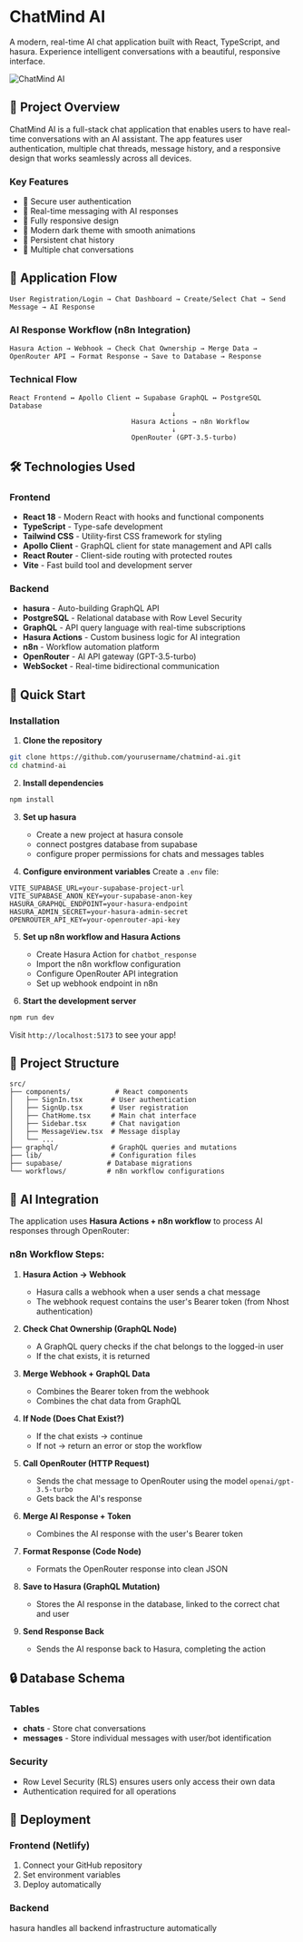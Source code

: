 # ChatMind AI

A modern, real-time AI chat application built with React, TypeScript, and hasura. Experience intelligent conversations with a beautiful, responsive interface.

![ChatMind AI](https://images.pexels.com/photos/8386440/pexels-photo-8386440.jpeg?auto=compress&cs=tinysrgb&w=1200&h=400&fit=crop)

## 📖 Project Overview

ChatMind AI is a full-stack chat application that enables users to have real-time conversations with an AI assistant. The app features user authentication, multiple chat threads, message history, and a responsive design that works seamlessly across all devices.

### Key Features
- 🔐 Secure user authentication
- 💬 Real-time messaging with AI responses
- 📱 Fully responsive design
- 🎨 Modern dark theme with smooth animations
- 💾 Persistent chat history
- 🔄 Multiple chat conversations

## 🔄 Application Flow

```
User Registration/Login → Chat Dashboard → Create/Select Chat → Send Message → AI Response
```

### AI Response Workflow (n8n Integration)
```
Hasura Action → Webhook → Check Chat Ownership → Merge Data → OpenRouter API → Format Response → Save to Database → Response
```

### Technical Flow
```
React Frontend ↔ Apollo Client ↔ Supabase GraphQL ↔ PostgreSQL Database
                                        ↓
                              Hasura Actions → n8n Workflow
                                        ↓
                              OpenRouter (GPT-3.5-turbo)
```

## 🛠️ Technologies Used

### Frontend
- **React 18** - Modern React with hooks and functional components
- **TypeScript** - Type-safe development
- **Tailwind CSS** - Utility-first CSS framework for styling
- **Apollo Client** - GraphQL client for state management and API calls
- **React Router** - Client-side routing with protected routes
- **Vite** - Fast build tool and development server

### Backend
- **hasura** - Auto-building GraphQL API
- **PostgreSQL** - Relational database with Row Level Security
- **GraphQL** - API query language with real-time subscriptions
- **Hasura Actions** - Custom business logic for AI integration
- **n8n** - Workflow automation platform
- **OpenRouter** - AI API gateway (GPT-3.5-turbo)
- **WebSocket** - Real-time bidirectional communication

## 🚀 Quick Start

### Installation

1. **Clone the repository**
```bash
git clone https://github.com/yourusername/chatmind-ai.git
cd chatmind-ai
```

2. **Install dependencies**
```bash
npm install
```

3. **Set up hasura**
   - Create a new project at hasura console
   - connect postgres database from supabase
   - configure proper permissions for chats and messages tables

4. **Configure environment variables**
Create a `.env` file:
```env
VITE_SUPABASE_URL=your-supabase-project-url
VITE_SUPABASE_ANON_KEY=your-supabase-anon-key
HASURA_GRAPHQL_ENDPOINT=your-hasura-endpoint
HASURA_ADMIN_SECRET=your-hasura-admin-secret
OPENROUTER_API_KEY=your-openrouter-api-key
```

5. **Set up n8n workflow and Hasura Actions**
   - Create Hasura Action for `chatbot_response`
   - Import the n8n workflow configuration
   - Configure OpenRouter API integration
   - Set up webhook endpoint in n8n

6. **Start the development server**
```bash
npm run dev
```

Visit `http://localhost:5173` to see your app!

## 📁 Project Structure

```
src/
├── components/           # React components
│   ├── SignIn.tsx       # User authentication
│   ├── SignUp.tsx       # User registration
│   ├── ChatHome.tsx     # Main chat interface
│   ├── Sidebar.tsx      # Chat navigation
│   ├── MessageView.tsx  # Message display
│   └── ...
├── graphql/             # GraphQL queries and mutations
├── lib/                 # Configuration files
├── supabase/           # Database migrations
└── workflows/          # n8n workflow configurations
```

## 🤖 AI Integration

The application uses **Hasura Actions + n8n workflow** to process AI responses through OpenRouter:

### n8n Workflow Steps:

1. **Hasura Action → Webhook**
   - Hasura calls a webhook when a user sends a chat message
   - The webhook request contains the user's Bearer token (from Nhost authentication)

2. **Check Chat Ownership (GraphQL Node)**
   - A GraphQL query checks if the chat belongs to the logged-in user
   - If the chat exists, it is returned

3. **Merge Webhook + GraphQL Data**
   - Combines the Bearer token from the webhook
   - Combines the chat data from GraphQL

4. **If Node (Does Chat Exist?)**
   - If the chat exists → continue
   - If not → return an error or stop the workflow

5. **Call OpenRouter (HTTP Request)**
   - Sends the chat message to OpenRouter using the model `openai/gpt-3.5-turbo`
   - Gets back the AI's response

6. **Merge AI Response + Token**
   - Combines the AI response with the user's Bearer token

7. **Format Response (Code Node)**
   - Formats the OpenRouter response into clean JSON

8. **Save to Hasura (GraphQL Mutation)**
   - Stores the AI response in the database, linked to the correct chat and user

9. **Send Response Back**
   - Sends the AI response back to Hasura, completing the action

## 🔒 Database Schema

### Tables
- **chats** - Store chat conversations
- **messages** - Store individual messages with user/bot identification

### Security
- Row Level Security (RLS) ensures users only access their own data
- Authentication required for all operations

## 🚀 Deployment

### Frontend (Netlify)
1. Connect your GitHub repository
2. Set environment variables
3. Deploy automatically

### Backend
hasura handles all backend infrastructure automatically
